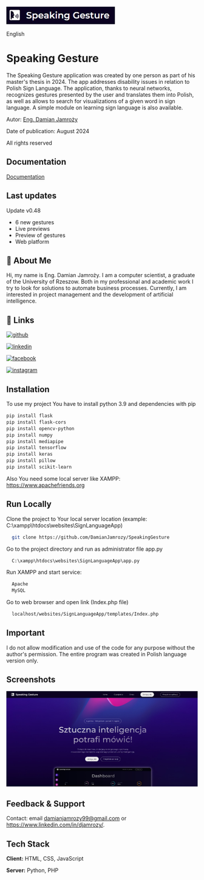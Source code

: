 
![Logo](https://github.com/DamianJamrozy/SpeakingGesture/blob/master/img/others/Readme0.jpg)


English
# Speaking Gesture

The Speaking Gesture application was created by one person as part of his master's thesis in 2024. The app addresses disability issues in relation to Polish Sign Language. The application, thanks to neural networks, recognizes gestures presented by the user and translates them into Polish, as well as allows to search for visualizations of a given word in sign language. A simple module on learning sign language is also available.

Autor: [Eng. Damian Jamroży](https://github.com/DamianJamrozy)

Date of publication: August 2024

All rights reserved
## Documentation

[Documentation](https://github.com/DamianJamrozy/SpeakingGesture/blob/master/PDF/djamrozy-praca-mgr.pdf)


## Last updates

Update v0.48
- 6 new gestures
- Live previews
- Preview of gestures
- Web platform


## 🚀 About Me
Hi, my name is Eng. Damian Jamroży. I am a computer scientist, a graduate of the University of Rzeszow. Both in my professional and academic work I try to look for solutions to automate business processes. Currently, I am interested in project management and the development of artificial intelligence.


## 🔗 Links
[![github](https://img.shields.io/badge/GitHub-100000?style=for-the-badge&logo=github&logoColor=white)](https://github.com/DamianJamrozy)

[![linkedin](https://img.shields.io/badge/linkedin-0A66C2?style=for-the-badge&logo=linkedin&logoColor=white)](https://www.linkedin.com/in/djamrozy/)

[![facebook](https://img.shields.io/badge/Facebook-1877F2?style=for-the-badge&logo=facebook&logoColor=white)](https://www.facebook.com/damian.jamrozy.xD)

[![instagram](https://img.shields.io/badge/Instagram-E4405F?style=for-the-badge&logo=instagram&logoColor=white)](https://www.instagram.com/skrrr_dj/)


## Installation

To use my project You have to install python 3.9 and dependencies with pip

```bash
pip install flask
pip install flask-cors
pip install opencv-python
pip install numpy
pip install mediapipe
pip install tensorflow
pip install keras
pip install pillow
pip install scikit-learn

```

Also You need some local server like XAMPP:
https://www.apachefriends.org
    
## Run Locally

Clone the project to Your local server location (example: C:\xampp\htdocs\websites\SignLanguageApp)

```bash
  git clone https://github.com/DamianJamrozy/SpeakingGesture
```

Go to the project directory and run as administrator file app.py

```bash
  C:\xampp\htdocs\websites\SignLanguageApp\app.py
```

Run XAMPP and start service:

```bash
  Apache
  MySQL
```


Go to web browser and open link (Index.php file)

```bash
  localhost/websites/SignLanguageApp/templates/Index.php
```



## Important

I do not allow modification and use of the code for any purpose without the author's permission. The entire program was created in Polish language version only.


## Screenshots

![App Screenshot](https://github.com/DamianJamrozy/SpeakingGesture/blob/master/img/others/Readme1.jpg)


## Feedback & Support

Contact: email damianjamrozy99@gmail.com or https://www.linkedin.com/in/djamrozy/.


## Tech Stack

**Client:** HTML, CSS, JavaScript

**Server:** Python, PHP

